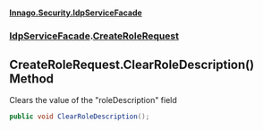 #### [Innago\.Security\.IdpServiceFacade](../../index.md 'index')
### [IdpServiceFacade](../index.md 'IdpServiceFacade').[CreateRoleRequest](index.md 'IdpServiceFacade\.CreateRoleRequest')

## CreateRoleRequest\.ClearRoleDescription\(\) Method

Clears the value of the "roleDescription" field

```csharp
public void ClearRoleDescription();
```